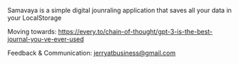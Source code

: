 Samavaya is a simple digital jounraling application that saves all your data in your LocalStorage

Moving towards: https://every.to/chain-of-thought/gpt-3-is-the-best-journal-you-ve-ever-used

Feedback & Communication: jerryatbusiness@gmail.com
